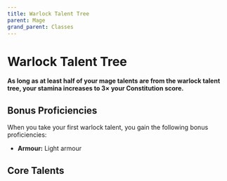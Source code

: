 ```yaml
---
title: Warlock Talent Tree
parent: Mage
grand_parent: Classes
---
```


# Warlock Talent Tree

**As long as at least half of your mage talents are from the warlock talent tree, your stamina increases to 3× your Constitution score.**

## Bonus Proficiencies
When you take your first warlock talent, you gain the following bonus proficiencies:
* **Armour:** Light armour

## Core Talents
